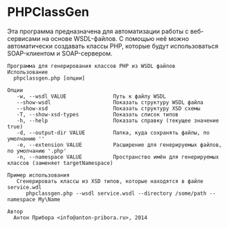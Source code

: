 PHPClassGen
===========
Эта программа предназначена для автоматизации работы с веб-сервисами на основе WSDL-файлов.
С помощью неё можно автоматически создавать классы PHP, которые будут использоваться SOAP-клиентом
и SOAP-сервером.

    Программа для генерирования классов PHP из WSDL файлов
    Использование
      phpclassgen.php [опции]
    
    Опции
       -w, --wsdl VALUE               Путь к файлу WSDL
       --show-wsdl                    Показать структуру WSDL файла
       --show-xsd                     Показать структуру XSD схемы
       -T, --show-xsd-types           Показать список типов
       -h, --help                     Показать справку (текущее значение true)
       -d, --output-dir VALUE         Папка, куда сохранять файлы, по умолчанию ''
       -e, --extension VALUE          Расширение для генерируемых файлов, по умолчанию '.php'
       -n, --namespace VALUE          Пространство имён для генерируемых классов (заменяет targetNamespace)
    
    Пример использования
       Сгенерировать классы из XSD типов, которые находятся в файле service.wdl
          phpclassgen.php --wsdl service.wsdl --directory /some/path --namespace My\Name
    
    Автор
      Антон Прибора <info@anton-pribora.ru>, 2014
